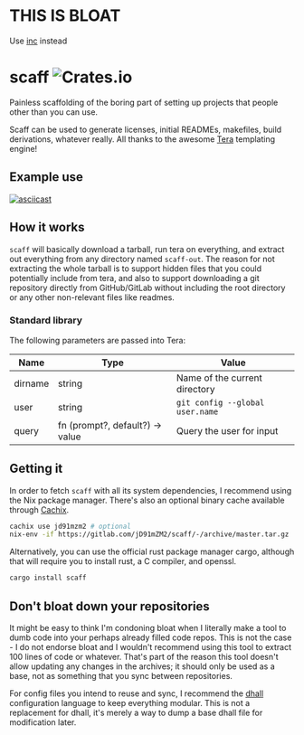# THIS IS BLOAT

Use [inc](https://gitlab.com/jD91mZM2/inc) instead

# scaff ![Crates.io](https://img.shields.io/crates/v/scaff)

Painless scaffolding of the boring part of setting up projects that
people other than you can use.

Scaff can be used to generate licenses, initial READMEs, makefiles,
build derivations, whatever really. All thanks to the awesome
[Tera](https://tera.netlify.com/) templating engine!

## Example use

[![asciicast](https://asciinema.org/a/PtKWiSQynFvVoGs1ozdoiJX99.svg)](https://asciinema.org/a/PtKWiSQynFvVoGs1ozdoiJX99)

## How it works

`scaff` will basically download a tarball, run tera on everything, and
extract out everything from any directory named `scaff-out`. The
reason for not extracting the whole tarball is to support hidden files
that you could potentially include from tera, and also to support
downloading a git repository directly from GitHub/GitLab without
including the root directory or any other non-relevant files like
readmes.

### Standard library

The following parameters are passed into Tera:

| Name    | Type                            | Value                           |
|---------|---------------------------------|---------------------------------|
| dirname | string                          | Name of the current directory   |
| user    | string                          | `git config --global user.name` |
| query   | fn (prompt?, default?) -> value | Query the user for input        |

## Getting it

In order to fetch `scaff` with all its system dependencies, I
recommend using the Nix package manager. There's also an optional
binary cache available through [Cachix](https://jd91mzm2.cachix.org/).

```sh
cachix use jd91mzm2 # optional
nix-env -if https://gitlab.com/jD91mZM2/scaff/-/archive/master.tar.gz
```

Alternatively, you can use the official rust package manager cargo,
although that will require you to install rust, a C compiler, and
openssl.

```sh
cargo install scaff
```

## Don't bloat down your repositories

It might be easy to think I'm condoning bloat when I literally make a
tool to dumb code into your perhaps already filled code repos. This is
not the case - I do not endorse bloat and I wouldn't recommend using
this tool to extract 100 lines of code or whatever. That's part of the
reason this tool doesn't allow updating any changes in the archives;
it should only be used as a base, not as something that you sync
between repositories.

For config files you intend to reuse and sync, I recommend the
[dhall](https://dhall-lang.org/) configuration language to keep
everything modular. This is not a replacement for dhall, it's merely a
way to dump a base dhall file for modification later.
